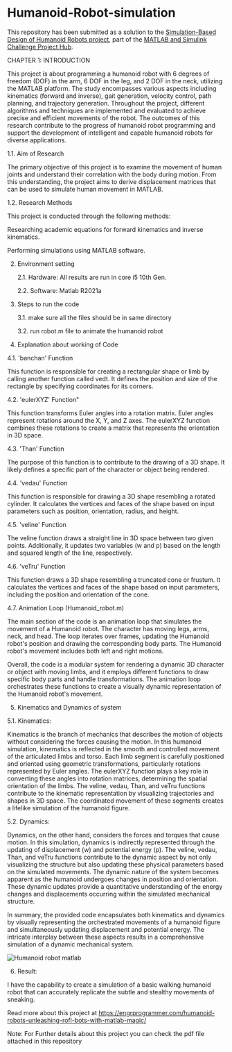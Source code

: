 # Humanoid-Robot-simulation

This repository has been submitted as a solution to the [Simulation-Based Design of Humanoid Robots project](https://github.com/mathworks/MATLAB-Simulink-Challenge-Project-Hub/tree/main/projects/Simulation-Based%20Design%20of%20Humanoid%20Robots), part of the [MATLAB and Simulink Challenge Project Hub](https://github.com/mathworks/MATLAB-Simulink-Challenge-Project-Hub).

CHAPTER 1: INTRODUCTION

This project is about programming a humanoid robot with 6 degrees of freedom (DOF) in the arm, 6 DOF in the leg, and 2 DOF in the neck, utilizing the MATLAB platform. The study encompasses various aspects including kinematics (forward and inverse), gait generation, velocity control, path planning, and trajectory generation. Throughout the project, different algorithms and techniques are implemented and evaluated to achieve precise and efficient movements of the robot. The outcomes of this research contribute to the progress of humanoid robot programming and support the development of intelligent and capable humanoid robots for diverse applications.

  1.1.	Aim of Research

The primary objective of this project is to examine the movement of human joints and understand their correlation with the body during motion. From this understanding, the project aims to derive displacement matrices that can be used to simulate human movement in MATLAB.

  1.2. 	Research Methods

This project is conducted through the following methods:

  Researching academic equations for forward kinematics and inverse kinematics.

  Performing simulations using MATLAB software.

2. Environment setting
   
    2.1. Hardware: All results are run in core i5 10th Gen.
   
    2.2. Software: Matlab R2021a

3. Steps to run the code

    3.1. make sure all the files should be in same directory
   
    3.2. run robot.m file to animate the humanoid robot

4. Explanation about working of Code
   
4.1. 'banchan' Function
   
This function is responsible for creating a rectangular shape or limb by calling another function called vedt. It defines the position and size of the rectangle by specifying coordinates for its corners.

   4.2. 'eulerXYZ' Function"
   
This function transforms Euler angles into a rotation matrix. Euler angles represent rotations around the X, Y, and Z axes. The eulerXYZ function combines these rotations to create a matrix that represents the orientation in 3D space.

   4.3. 'Than' Function
   
The purpose of this function is to contribute to the drawing of a 3D shape. It likely defines a specific part of the character or object being rendered.

   4.4. 'vedau' Function
   
This function is responsible for drawing a 3D shape resembling a rotated cylinder. It calculates the vertices and faces of the shape based on input parameters such as position, orientation, radius, and height.

   4.5. 'veline' Function
   
The veline function draws a straight line in 3D space between two given points. Additionally, it updates two variables (w and p) based on the length and squared length of the line, respectively.

   4.6. 'veTru' Function
   
This function draws a 3D shape resembling a truncated cone or frustum. It calculates the vertices and faces of the shape based on input parameters, including the position and orientation of the cone.

   4.7. Animation Loop (Humanoid_robot.m)
   
The main section of the code is an animation loop that simulates the movement of a Humanoid robot. The character has moving legs, arms, neck, and head. The loop iterates over frames, updating the Humanoid robot's position and drawing the corresponding body parts. The Humanoid robot's movement includes both left and right motions.

Overall, the code is a modular system for rendering a dynamic 3D character or object with moving limbs, and it employs different functions to draw specific body parts and handle transformations. The animation loop orchestrates these functions to create a visually dynamic representation of the Humanoid robot's movement.

5. Kinematics and Dynamics of system

 5.1. Kinematics:
 
Kinematics is the branch of mechanics that describes the motion of objects without considering the forces causing the motion. In this humanoid simulation, kinematics is reflected in the smooth and controlled movement of the articulated limbs and torso. Each limb segment is carefully positioned and oriented using geometric transformations, particularly rotations represented by Euler angles. The eulerXYZ function plays a key role in converting these angles into rotation matrices, determining the spatial orientation of the limbs. The veline, vedau, Than, and veTru functions contribute to the kinematic representation by visualizing trajectories and shapes in 3D space. The coordinated movement of these segments creates a lifelike simulation of the humanoid figure.

 5.2. Dynamics:
 
Dynamics, on the other hand, considers the forces and torques that cause motion. In this simulation, dynamics is indirectly represented through the updating of displacement (w) and potential energy (p). The veline, vedau, Than, and veTru functions contribute to the dynamic aspect by not only visualizing the structure but also updating these physical parameters based on the simulated movements. The dynamic nature of the system becomes apparent as the humanoid undergoes changes in position and orientation. These dynamic updates provide a quantitative understanding of the energy changes and displacements occurring within the simulated mechanical structure.

In summary, the provided code encapsulates both kinematics and dynamics by visually representing the orchestrated movements of a humanoid figure and simultaneously updating displacement and potential energy. The intricate interplay between these aspects results in a comprehensive simulation of a dynamic mechanical system.


![Humanoid robot matlab](https://github.com/MMudassirShakeel/Humanoid-Robot-simulation/assets/112872954/e18b6e9b-467f-4cf3-88e2-76fe48b0ae3f)


6. Result:
   
I have the capability to create a simulation of a basic walking humanoid robot that can accurately replicate the subtle and stealthy movements of sneaking.
   
Read more about this project at 
https://engrprogrammer.com/humanoid-robots-unleashing-rofl-bots-with-matlab-magic/


Note: For Further details about this project you can check the pdf file attached in this repository
